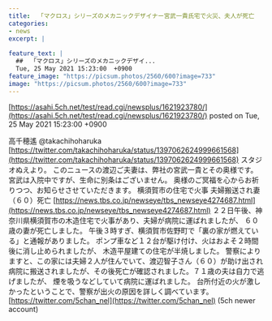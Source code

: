 ```yaml
---
title:  「マクロス」シリーズのメカニックデザイナー宮武一貴氏宅で火災、夫人が死亡  
categories:
- news
excerpt: |
  
feature_text: |
  ##  「マクロス」シリーズのメカニックデザイ...
  Tue, 25 May 2021 15:23:00  +0900
feature_image: "https://picsum.photos/2560/600?image=733"
image: "https://picsum.photos/2560/600?image=733"
---
```


[https://asahi.5ch.net/test/read.cgi/newsplus/1621923780/](https://asahi.5ch.net/test/read.cgi/newsplus/1621923780/)
posted on Tue, 25 May 2021 15:23:00  +0900

<!--more-->

高千穂遙 @takachihoharuka [https://twitter.com/takachihoharuka/status/1397062624999661568](https://twitter.com/takachihoharuka/status/1397062624999661568) スタジオぬえより。 このニュースの渡辺ご夫妻は、弊社の宮武一貴とその奥様です。 宮武は入院中ですが、生命に別条はございません。 奥様のご冥福を心からお祈りつつ、お知らせさせていただきます。 横須賀市の住宅で火事 夫婦搬送され妻（６０）死亡 [https://news.tbs.co.jp/newseye/tbs_newseye4274687.html](https://news.tbs.co.jp/newseye/tbs_newseye4274687.html) ２２日午後、神奈川県横須賀市の木造住宅で火事があり、夫婦が病院に運ばれましたが、 ６０歳の妻が死亡しました。 午後３時すぎ、横須賀市佐野町で「裏の家が燃えている」と通報がありました。 ポンプ車など１２台が駆け付け、火はおよそ２時間後に消し止められましたが、 木造平屋建ての住宅が半焼しました。 警察によりますと、この家には夫婦２人が住んでいて、渡辺智子さん（６０）が助け出され 病院に搬送されましたが、その後死亡が確認されました。７１歳の夫は自力で逃げましたが、 煙を吸うなどしていて病院に運ばれました。 台所付近の火が激しかったということで、警察が出火の原因を詳しく調べています。 [https://twitter.com/5chan_nel](https://twitter.com/5chan_nel) (5ch newer account)
